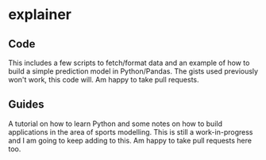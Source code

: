 # explainer #


## Code ##

This includes a few scripts to fetch/format data and an example of how to build a simple prediction model in Python/Pandas. The gists used previously won't work, this code will. Am happy to take pull requests.

## Guides ##

A tutorial on how to learn Python and some notes on how to build applications in the area of sports modelling. This is still a work-in-progress and I am going to keep adding to this. Am happy to take pull requests here too.
